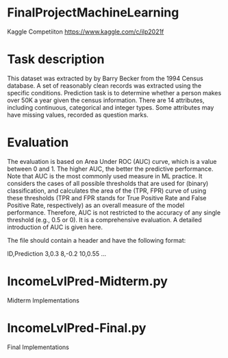 # FinalProjectMachineLearning
Kaggle Competiiton
https://www.kaggle.com/c/ilp2021f


# Task description
This dataset was extracted by by Barry Becker from the 1994 Census database. A set of reasonably clean records was extracted using the specific conditions. Prediction task is to determine whether a person makes over 50K a year given the census information. There are 14 attributes, including continuous, categorical and integer types. Some attributes may have missing values, recorded as question marks.

# Evaluation
The evaluation is based on Area Under ROC (AUC) curve, which is a value between 0 and 1. The higher AUC, the better the predictive performance. Note that AUC is the most commonly used measure in ML practice. It considers the cases of all possible thresholds that are used for (binary) classification, and calculates the area of the (TPR, FPR) curve of using these thresholds (TPR and FPR stands for True Positive Rate and False Positive Rate, respectively) as an overall measure of the model performance. Therefore, AUC is not restricted to the accuracy of any single threshold (e.g., 0.5 or 0). It is a comprehensive evaluation. A detailed introduction of AUC is given here.

The file should contain a header and have the following format:

ID,Prediction
3,0.3
8,-0.2
10,0.55
...


# IncomeLvlPred-Midterm.py
Midterm Implementations

# IncomeLvlPred-Final.py
Final Implementations

